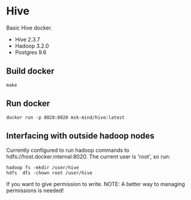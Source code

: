 # Hive

Basic Hive docker.

- Hive 2.3.7
- Hadoop 3.2.0
- Postgres 9.6

## Build docker
```
make
```

## Run docker
```
docker run -p 8020:8020 msk-mind/hive:latest
```

## Interfacing with outside hadoop nodes

Currently configured to run hadoop commands to hdfs://host.docker.internal:8020. The current user is 'root', so run:
```
hadoop fs -mkdir /user/hive
hdfs  dfs -chown root /user/hive
```
If you want to give permission to write.
NOTE: A better way to managing permissions is needed!
